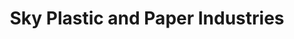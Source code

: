---
title: "Sky Plastic and Paper Industries"
url: /karachi/sky-plastic-and-paper-industries/
shop: shop
---